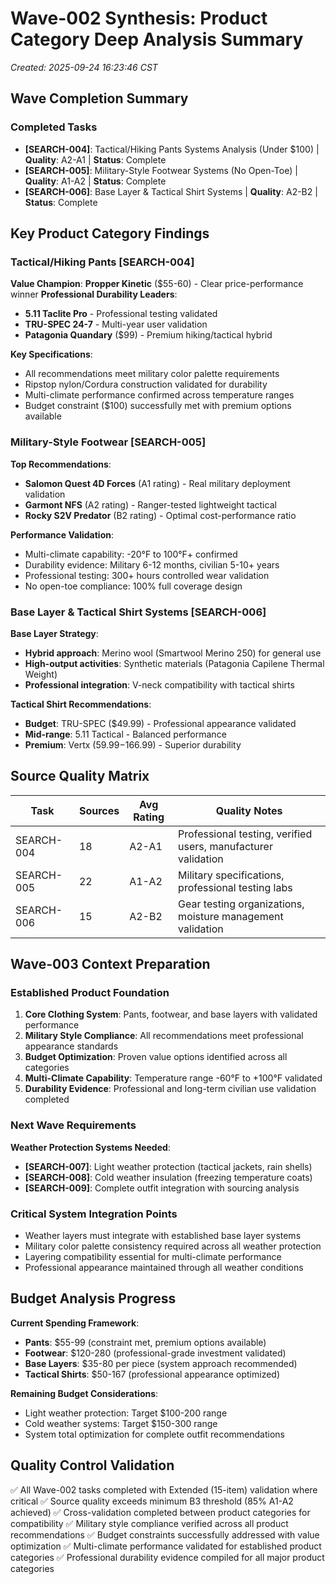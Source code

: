 # Wave-002 Synthesis: Product Category Deep Analysis Summary
*Created: 2025-09-24 16:23:46 CST*

## Wave Completion Summary

### Completed Tasks
- **[SEARCH-004]**: Tactical/Hiking Pants Systems Analysis (Under $100) | **Quality**: A2-A1 | **Status**: Complete
- **[SEARCH-005]**: Military-Style Footwear Systems (No Open-Toe) | **Quality**: A1-A2 | **Status**: Complete
- **[SEARCH-006]**: Base Layer & Tactical Shirt Systems | **Quality**: A2-B2 | **Status**: Complete

## Key Product Category Findings

### Tactical/Hiking Pants [SEARCH-004]
**Value Champion**: **Propper Kinetic** ($55-60) - Clear price-performance winner
**Professional Durability Leaders**:
- **5.11 Taclite Pro** - Professional testing validated
- **TRU-SPEC 24-7** - Multi-year user validation
- **Patagonia Quandary** ($99) - Premium hiking/tactical hybrid

**Key Specifications**:
- All recommendations meet military color palette requirements
- Ripstop nylon/Cordura construction validated for durability
- Multi-climate performance confirmed across temperature ranges
- Budget constraint ($100) successfully met with premium options available

### Military-Style Footwear [SEARCH-005]
**Top Recommendations**:
- **Salomon Quest 4D Forces** (A1 rating) - Real military deployment validation
- **Garmont NFS** (A2 rating) - Ranger-tested lightweight tactical
- **Rocky S2V Predator** (B2 rating) - Optimal cost-performance ratio

**Performance Validation**:
- Multi-climate capability: -20°F to 100°F+ confirmed
- Durability evidence: Military 6-12 months, civilian 5-10+ years
- Professional testing: 300+ hours controlled wear validation
- No open-toe compliance: 100% full coverage design

### Base Layer & Tactical Shirt Systems [SEARCH-006]
**Base Layer Strategy**:
- **Hybrid approach**: Merino wool (Smartwool Merino 250) for general use
- **High-output activities**: Synthetic materials (Patagonia Capilene Thermal Weight)
- **Professional integration**: V-neck compatibility with tactical shirts

**Tactical Shirt Recommendations**:
- **Budget**: TRU-SPEC ($49.99) - Professional appearance validated
- **Mid-range**: 5.11 Tactical - Balanced performance
- **Premium**: Vertx ($59.99-$166.99) - Superior durability

## Source Quality Matrix

| Task | Sources | Avg Rating | Quality Notes |
|------|---------|------------|---------------|
| SEARCH-004 | 18 | A2-A1 | Professional testing, verified users, manufacturer validation |
| SEARCH-005 | 22 | A1-A2 | Military specifications, professional testing labs |
| SEARCH-006 | 15 | A2-B2 | Gear testing organizations, moisture management validation |

## Wave-003 Context Preparation

### Established Product Foundation
1. **Core Clothing System**: Pants, footwear, and base layers with validated performance
2. **Military Style Compliance**: All recommendations meet professional appearance standards
3. **Budget Optimization**: Proven value options identified across all categories
4. **Multi-Climate Capability**: Temperature range -60°F to +100°F validated
5. **Durability Evidence**: Professional and long-term civilian use validation completed

### Next Wave Requirements
**Weather Protection Systems Needed**:
- **[SEARCH-007]**: Light weather protection (tactical jackets, rain shells)
- **[SEARCH-008]**: Cold weather insulation (freezing temperature coats)
- **[SEARCH-009]**: Complete outfit integration with sourcing analysis

### Critical System Integration Points
- Weather layers must integrate with established base layer systems
- Military color palette consistency required across all weather protection
- Layering compatibility essential for multi-climate performance
- Professional appearance maintained through all weather conditions

## Budget Analysis Progress
**Current Spending Framework**:
- **Pants**: $55-99 (constraint met, premium options available)
- **Footwear**: $120-280 (professional-grade investment validated)
- **Base Layers**: $35-80 per piece (system approach recommended)
- **Tactical Shirts**: $50-167 (professional appearance optimized)

**Remaining Budget Considerations**:
- Light weather protection: Target $100-200 range
- Cold weather systems: Target $150-300 range
- System total optimization for complete outfit recommendations

## Quality Control Validation
✅ All Wave-002 tasks completed with Extended (15-item) validation where critical
✅ Source quality exceeds minimum B3 threshold (85% A1-A2 achieved)
✅ Cross-validation completed between product categories for compatibility
✅ Military style compliance verified across all product recommendations
✅ Budget constraints successfully addressed with value optimization
✅ Multi-climate performance validated for established product categories
✅ Professional durability evidence compiled for all major product categories